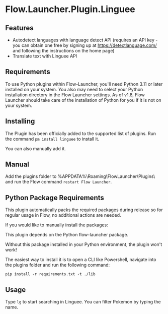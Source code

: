 # Flow.Launcher.Plugin.Linguee

## Features

* Autodetect languages with language detect API (requires an API key - you can obtain one free by signing up at https://detectlanguage.com/ and following the instructions on the home page)
* Translate text with Linguee API

## Requirements

To use Python plugins within Flow-Launcher, you'll need Python 3.11 or later installed on your system. You also may need to select your Python installation directory in the Flow Launcher settings. As of v1.8, Flow Launcher should take care of the installation of Python for you if it is not on your system.

## Installing

The Plugin has been officially added to the supported list of plugins.
Run the command  ```pm install linguee``` to install it.

You can also manually add it.

## Manual

Add the plugins folder to %APPDATA%\Roaming\FlowLauncher\Plugins\ and run the Flow command ```restart Flow Launcher```.

## Python Package Requirements

This plugin automatically packs the required packages during release so for regular usage in Flow, no additional actions are needed.

If you would like to manually install the packages:

This plugin depends on the Python flow-launcher package.

Without this package installed in your Python environment, the plugin won't work!

The easiest way to install it is to open a CLI like Powershell, navigate into the plugins folder and run the following command:

``` pip install -r requirements.txt -t ./lib ```

## Usage

Type ```lg``` to start searching in Linguee.
You can filter Pokemon by typing the name.
